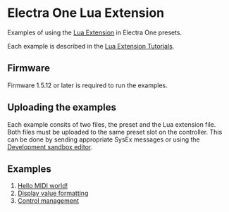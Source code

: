 # Electra One Lua Extension

Examples of using the [Lua Extension](https://docs.electra.one/developers/ctrllua.md) in Electra One presets.

Each example is described in the [Lua Extension Tutorials](https://docs.electra.one/tutorials/luaext.md).

## Firmware
Firmware 1.5.12 or later is required to run the examples.

## Uploading the examples
Each example consits of two files, the preset and the Lua extension file. Both files must be uploaded to the same preset slot on the controller. This can be done by sending appropriate SysEx messages or using the [Development sandbox editor](https://beta.electra.one/sandbox).

## Examples

1. [Hello MIDI world!](01_helloworld)
1. [Display value formatting](02_value_formatting)
1. [Control management](03_control_management)
